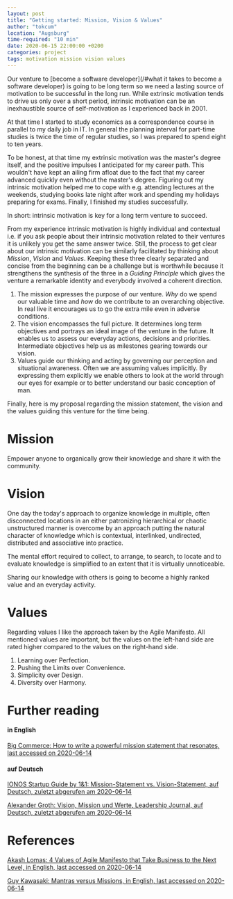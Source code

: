```yaml
---
layout: post
title: "Getting started: Mission, Vision & Values"
author: "tokcum"
location: "Augsburg"
time-required: "10 min"
date: 2020-06-15 22:00:00 +0200
categories: project
tags: motivation mission vision values
---
```


Our venture to [become a software developer](/#what it takes to become a software developer)
is going to be long term so we need a lasting source of motivation to be successful in the 
long run. While extrinsic motivation tends to drive us only over a short period, 
intrinsic motivation can be an inexhaustible source of self-motivation as I experienced back 
in 2001.

At that time I started to study economics as a correspondence course in parallel to my 
daily job in IT. In general the planning interval for part-time studies is twice the time 
of regular studies, so I was prepared to spend eight to ten years.

To be honest, at that time my extrinsic motivation was the master's degree itself, and the 
positive impulses I anticipated for my career path. This wouldn't have kept an ailing firm 
afloat due to the fact that my career advanced quickly even without the master's degree. 
Figuring out my intrinsic motivation helped me to cope with e.g. attending lectures at the 
weekends, studying books late night after work and spending my holidays preparing for exams. 
Finally, I finished my studies successfully.

In short: intrinsic motivation is key for a long term venture to succeed.

From my experience intrinsic motivation is highly individual and contextual i.e. if you ask 
people about their intrinsic motivation related to their ventures it is unlikely you get 
the same answer twice. 
Still, the process to get clear about our intrinsic motivation can be similarly facilitated 
by thinking about _Mission_, _Vision_ and _Values_. Keeping these three clearly separated and 
concise from the beginning can be a challenge but is worthwhile because it strengthens 
the synthesis of the three in a _Guiding Principle_ which gives the venture 
a remarkable identity and everybody involved a coherent direction.

1. The mission expresses the purpose of our venture. _Why_ do we spend our valuable time and 
_how_ do we contribute to an overarching objective. In real live it encourages us to go the 
extra mile even in adverse conditions.
2. The vision encompasses the full picture. It determines long term objectives and 
portrays an ideal image of the venture in the future. It enables us to assess our everyday 
actions, decisions and priorities. Intermediate objectives help us as milestones gearing 
towards our vision.
3. Values guide our thinking and acting by governing our perception and situational 
awareness. Often we are assuming values implicitly. By expressing them explicitly we enable others 
to look at the world through our eyes for example or to better understand our basic conception 
of man.

Finally, here is my proposal regarding the mission statement, the vision and the values guiding 
this venture for the time being.


# Mission

Empower anyone to organically grow their knowledge and share it with the community.


# Vision

One day the today's approach to organize knowledge in multiple, often disconnected locations 
in an either patronizing hierarchical or chaotic unstructured manner is overcome by an approach 
putting the natural character of knowledge which is contextual, interlinked, undirected, 
distributed and associative into practice. 

The mental effort required to collect, to arrange, to search, to locate and to evaluate knowledge 
is simplified to an extent that it is virtually unnoticeable.

Sharing our knowledge with others is going to become a highly ranked value and an everyday activity. 


# Values

Regarding values I like the approach taken by the Agile Manifesto. All mentioned values are 
important, but the values on the left-hand side are rated higher compared to the values 
on the right-hand side.

1. Learning over Perfection.
2. Pushing the Limits over Convenience.
3. Simplicity over Design.
4. Diversity over Harmony.


# Further reading

#### in English

[Big Commerce: How to write a powerful mission statement that resonates, last accessed on 2020-06-14][bigcommerce.com_powerful-mission-statement]

#### auf Deutsch

[IONOS Startup Guide by 1&1: Mission-Statement vs. Vision-Statement, auf Deutsch, zuletzt abgerufen am 2020-06-14][ionos_mission_vs_vision]

[Alexander Groth: Vision, Mission und Werte, Leadership Journal, auf Deutsch, zuletzt abgerufen am 2020-06-14][alexander-groth_vision-mission-werte]

 
# References 

[Akash Lomas: 4 Values of Agile Manifesto that Take Business to the Next Level, in English, last accessed on 2020-06-14][akash-lomas_values-of-agile-manifesto]

[Guy Kawasaki: Mantras versus Missions, in English, last accessed on 2020-06-14][guy-kawasaki_mantras-vs-missions]



[//]: # (Links)
[akash-lomas_values-of-agile-manifesto]: https://www.netsolutions.com/insights/values-of-agile-manifesto-for-successful-business/
[alexander-groth_vision-mission-werte]: https://www.leadershipjournal.de/vision-mission-und-werte/
[bigcommerce.com_powerful-mission-statement]: https://www.bigcommerce.com/ecommerce-answers/how-to-write-a-powerful-effective-mission-statement/
[guy-kawasaki_mantras-vs-missions]: https://guykawasaki.com/mantras_versus_/
[ionos_mission_vs_vision]: https://www.ionos.de/startupguide/gruendung/vision-vs-mission/
